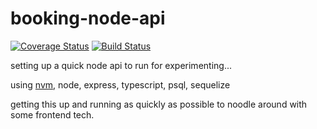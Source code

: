 # booking-node-api

[![Coverage Status](https://coveralls.io/repos/github/thejonroberts/booking-node-api/badge.svg?branch=code-coverage-instanbul)](https://coveralls.io/github/thejonroberts/booking-node-api?branch=code-coverage-instanbul) [![Build Status](https://travis-ci.com/thejonroberts/booking-node-api.svg?branch=master)](https://travis-ci.com/thejonroberts/booking-node-api)

setting up a quick node api to run for experimenting...

using [nvm](https://github.com/creationix/nvm), node, express, typescript, psql, sequelize

getting this up and running as quickly as possible to noodle around with some frontend tech.
